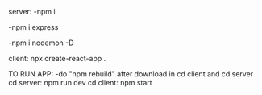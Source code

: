 server:
-npm i

-npm i express

-npm i nodemon -D


client:
npx create-react-app .




TO RUN APP: 
-do "npm rebuild" after download in cd client and cd server
cd server: npm run dev
cd client: npm start 
